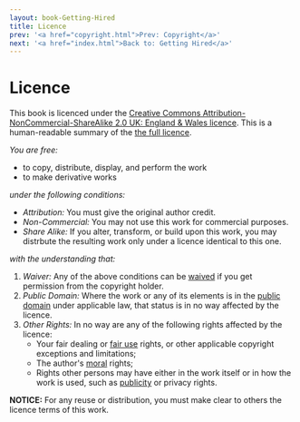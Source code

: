 ```yaml
---
layout: book-Getting-Hired
title: Licence
prev: '<a href="copyright.html">Prev: Copyright</a>'
next: '<a href="index.html">Back to: Getting Hired</a>'
---
```


# Licence

This book is licenced under the [Creative Commons Attribution-NonCommercial-ShareAlike 2.0 UK: England & Wales licence](http://creativecommons.org/licenses/by-nc-sa/2.0/uk/).  This is a human-readable summary of the [the full licence](http://creativecommons.org/licenses/by-nc-sa/2.0/uk/legalcode).

_You are free:_

* to copy, distribute, display, and perform the work
* to make derivative works

_under the following conditions:_

* _Attribution:_ You must give the original author credit.
* _Non-Commercial:_ You may not use this work for commercial purposes.
* _Share Alike:_ If you alter, transform, or build upon this work, you may distrbute the resulting work only under a licence identical to this one.

_with the understanding that:_

1. _Waiver:_ Any of the above conditions can be [waived](http://wiki.creativecommons.org/Frequently_Asked_Questions#Can_I_change_the_terms_of_a_CC_license_or_waive_some_of_its_conditions.3F) if you get permission from the copyright holder.
1. _Public Domain:_ Where the work or any of its elements is in the [public domain](http://wiki.creativecommons.org/Public_domain) under applicable law, that status is in no way affected by the licence.
1. _Other Rights:_ In no way are any of the following rights affected by the licence:
    - Your fair dealing or [fair use](http://wiki.creativecommons.org/Frequently_Asked_Questions#Do_Creative_Commons_licenses_affect_fair_use.2C_fair_dealing_or_other_exceptions_to_copyright.3F) rights, or other applicable copyright exceptions and limitations;
    - The author's [moral](http://wiki.creativecommons.org/Frequently_Asked_Questions#I_don.E2.80.99t_like_the_way_a_person_has_used_my_work_in_a_derivative_work_or_included_it_in_a_collective_work.3B_what_can_I_do.3F) rights;
    - Rights other persons may have either in the work itself or in how the work is used, such as [publicity](http://wiki.creativecommons.org/Frequently_Asked_Questions#When_are_publicity_rights_relevant.3F) or privacy rights.

__NOTICE:__ For any reuse or distribution, you must make clear to others the licence terms of this work.

